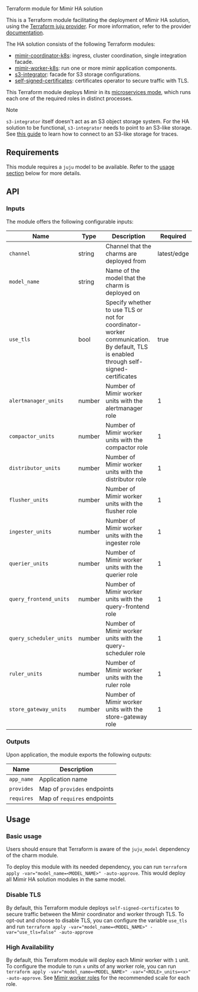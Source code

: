 Terraform module for Mimir HA solution

This is a Terraform module facilitating the deployment of Mimir HA solution, using the [Terraform juju provider](https://github.com/juju/terraform-provider-juju/). For more information, refer to the provider [documentation](https://registry.terraform.io/providers/juju/juju/latest/docs). 

The HA solution consists of the following Terraform modules:
- [mimir-coordinator-k8s](https://github.com/canonical/mimir-coordinator-k8s-operator): ingress, cluster coordination, single integration facade.
- [mimir-worker-k8s](https://github.com/canonical/mimir-worker-k8s-operator): run one or more mimir application components.
- [s3-integrator](https://github.com/canonical/s3-integrator): facade for S3 storage configurations.
- [self-signed-certificates](https://github.com/canonical/self-signed-certificates-operator): certificates operator to secure traffic with TLS.

This Terraform module deploys Mimir in its [microservices mode](https://grafana.com/docs/mimir/latest/references/architecture/deployment-modes/#microservices-mode), which runs each one of the required roles in distinct processes.


> [!NOTE]  
> `s3-integrator` itself doesn't act as an S3 object storage system. For the HA solution to be functional, `s3-integrator` needs to point to an S3-like storage. See [this guide](https://discourse.charmhub.io/t/cos-lite-docs-set-up-minio/15211) to learn how to connect to an S3-like storage for traces.

## Requirements
This module requires a `juju` model to be available. Refer to the [usage section](#usage) below for more details.

## API

### Inputs
The module offers the following configurable inputs:

| Name | Type | Description | Required |
| - | - | - | - |
| `channel`| string | Channel that the charms are deployed from | latest/edge |
| `model_name`| string | Name of the model that the charm is deployed on |  |
| `use_tls`| bool | Specify whether to use TLS or not for coordinator-worker communication. By default, TLS is enabled through self-signed-certificates | true |
| `alertmanager_units`| number | Number of Mimir worker units with the alertmanager role | 1 |
| `compactor_units`| number | Number of Mimir worker units with the compactor role | 1 |
| `distributor_units`| number | Number of Mimir worker units with the distributor role | 1 |
| `flusher_units`| number | Number of Mimir worker units with the flusher role | 1 |
| `ingester_units`| number | Number of Mimir worker units with the ingester role | 1 |
| `querier_units`| number | Number of Mimir worker units with the querier role | 1 |
| `query_frontend_units`| number | Number of Mimir worker units with the query-frontend role | 1 |
| `query_scheduler_units`| number | Number of Mimir worker units with the query-scheduler role | 1 |
| `ruler_units`| number | Number of Mimir worker units with the ruler role | 1 |
| `store_gateway_units`| number | Number of Mimir worker units with the store-gateway role | 1 |

### Outputs
Upon application, the module exports the following outputs:

| Name | Description |
| - | - |
| `app_name`|  Application name |
| `provides`| Map of `provides` endpoints |
| `requires`|  Map of `requires` endpoints |

## Usage


### Basic usage

Users should ensure that Terraform is aware of the `juju_model` dependency of the charm module.

To deploy this module with its needed dependency, you can run `terraform apply -var="model_name=<MODEL_NAME>" -auto-approve`. This would deploy all Mimir HA solution modules in the same model.

### Disable TLS

By default, this Terraform module deploys `self-signed-certificates` to secure traffic between the Mimir coordinator and worker through TLS. To opt-out and choose to disable TLS, you can configure the variable `use_tls` and run `terraform apply -var="model_name=<MODEL_NAME>" -var="use_tls=false" -auto-approve`

### High Availability 

By default, this Terraform module will deploy each Mimir worker with `1` unit. To configure the module to run `x` units of any worker role, you can run `terraform apply -var="model_name=<MODEL_NAME>" -var="<ROLE>_units=<x>" -auto-approve`.
See [Mimir worker roles](https://discourse.charmhub.io/t/mimir-worker-roles/15484) for the recommended scale for each role.

